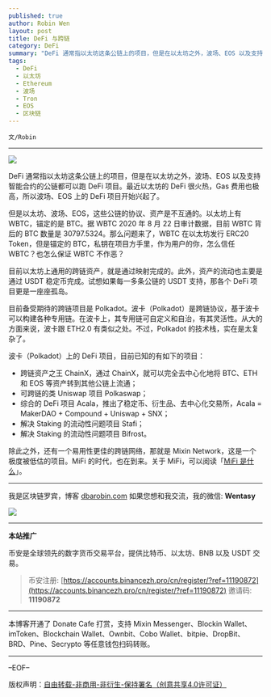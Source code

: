 ```yaml
---
published: true
author: Robin Wen
layout: post
title: DeFi 与跨链
category: DeFi
summary: "DeFi 通常指以太坊这条公链上的项目，但是在以太坊之外，波场、EOS 以及支持智能合约的公链都可以跑 DeFi 项目。最近以太坊的 DeFi 很火热，Gas 费用也极高，所以波场、EOS 上的 DeFi 项目开始兴起了。除此之外，还有一个易用性更佳的跨链网络，那就是 Mixin Network，这是一个极度被低估的项目。MiFi 的时代，也在到来。关于 MiFi，可以阅读「MiFi 是什么」。"
tags:
  - DeFi
  - 以太坊
  - Ethereum
  - 波场
  - Tron
  - EOS
  - 区块链
---
```


`文/Robin`

***

![](https://cdn.dbarobin.com/4q2ps5h.png)

DeFi 通常指以太坊这条公链上的项目，但是在以太坊之外，波场、EOS 以及支持智能合约的公链都可以跑 DeFi 项目。最近以太坊的 DeFi 很火热，Gas 费用也极高，所以波场、EOS 上的 DeFi 项目开始兴起了。

但是以太坊、波场、EOS，这些公链的协议、资产是不互通的。以太坊上有 WBTC，锚定的是 BTC。据 WBTC 2020 年 8 月 22 日审计数据，目前 WBTC 背后的 BTC 数量是 30797.5324。那么问题来了，WBTC 在以太坊发行 ERC20 Token，但是锚定的 BTC，私钥在项目方手里，作为用户的你，怎么信任 WBTC？也怎么保证 WBTC 不作恶？

目前以太坊上通用的跨链资产，就是通过映射完成的。此外，资产的流动也主要是通过 USDT 稳定币完成。试想如果每一多条公链的 USDT 支持，那各个 DeFi 项目更是一座座孤岛。

目前备受期待的跨链项目是 Polkadot。波卡（Polkadot）是跨链协议，基于波卡可以构建各种专用链。在波卡上，其专用链可自定义和自治，有其灵活性。从大的方面来说，波卡跟 ETH2.0 有类似之处。不过，Polkadot 的技术栈，实在是太复杂了。

波卡（Polkadot）上的 DeFi 项目，目前已知的有如下的项目：

* 跨链资产之王 ChainX，通过 ChainX，就可以完全去中心化地将 BTC、ETH 和 EOS 等资产转到其他公链上流通；
* 可跨链的类 Uniswap 项目 Polkaswap；
* 综合的 DeFi 项目 Acala，推出了稳定币、衍生品、去中心化交易所，Acala = MakerDAO + Compound + Uniswap + SNX；
* 解决 Staking 的流动性问题项目 Stafi；
* 解决 Staking 的流动性问题项目 Bifrost。

除此之外，还有一个易用性更佳的跨链网络，那就是 Mixin Network，这是一个极度被低估的项目。MiFi 的时代，也在到来。关于 MiFi，可以阅读「[MiFi 是什么](https://dbarobin.com/2020/09/03/mifi/)」。

***

我是区块链罗宾，博客 [dbarobin.com](https://dbarobin.com/)
如果您想和我交流，我的微信: **Wentasy**

![](https://cdn.dbarobin.com/v4yywe2.png)

***

**本站推广**

币安是全球领先的数字货币交易平台，提供比特币、以太坊、BNB 以及 USDT 交易。

> 币安注册: [https://accounts.binancezh.pro/cn/register/?ref=11190872](https://accounts.binancezh.pro/cn/register/?ref=11190872)
> 邀请码: **11190872**

***

本博客开通了 Donate Cafe 打赏，支持 Mixin Messenger、Blockin Wallet、imToken、Blockchain Wallet、Ownbit、Cobo Wallet、bitpie、DropBit、BRD、Pine、Secrypto 等任意钱包扫码转账。

<center>
    <div class="--donate-button"
         data-button-id="f8b9df0d-af9a-460d-8258-d3f435445075"
    ></div>
</center>

***

–EOF–

版权声明：[自由转载-非商用-非衍生-保持署名（创意共享4.0许可证）](http://creativecommons.org/licenses/by-nc-nd/4.0/deed.zh)
